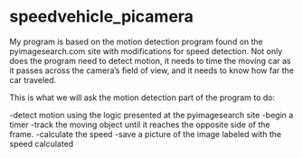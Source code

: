 # speedvehicle_picamera
 My program is based on the motion detection program found on the pyimagesearch.com site with modifications for speed detection. Not only does the program need to detect motion, it needs to time the moving car as it passes across the camera’s field of view, and it needs to know how far the car traveled.
 
This is what we will ask the motion detection part of the program to do:

-detect motion using the logic presented at the pyimagesearch site
-begin a timer
-track the moving object until it reaches the opposite side of the frame.
-calculate the speed
-save a picture of the image labeled with the speed calculated
